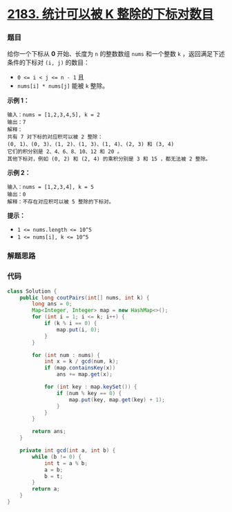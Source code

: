 # [2183. 统计可以被 K 整除的下标对数目](https://leetcode-cn.com/problems/count-array-pairs-divisible-by-k/)

### 题目

给你一个下标从 **0** 开始、长度为 `n` 的整数数组 `nums` 和一个整数 `k` ，返回满足下述条件的下标对 `(i, j)` 的数目：

- `0 <= i < j <= n - 1` 且
- `nums[i] * nums[j]` 能被 `k` 整除。

 

**示例 1：**

```
输入：nums = [1,2,3,4,5], k = 2
输出：7
解释：
共有 7 对下标的对应积可以被 2 整除：
(0, 1)、(0, 3)、(1, 2)、(1, 3)、(1, 4)、(2, 3) 和 (3, 4)
它们的积分别是 2、4、6、8、10、12 和 20 。
其他下标对，例如 (0, 2) 和 (2, 4) 的乘积分别是 3 和 15 ，都无法被 2 整除。    
```

**示例 2：**

```
输入：nums = [1,2,3,4], k = 5
输出：0
解释：不存在对应积可以被 5 整除的下标对。
```

 

**提示：**

- `1 <= nums.length <= 10^5`
- `1 <= nums[i], k <= 10^5`

### 解题思路



### 代码

```java
class Solution {
    public long coutPairs(int[] nums, int k) {
        long ans = 0;
        Map<Integer, Integer> map = new HashMap<>();
        for (int i = 1; i <= k; i++) {
            if (k % i == 0) {
                map.put(i, 0);
            }
        }

        for (int num : nums) {
            int x = k / gcd(num, k);
            if (map.containsKey(x))
                ans += map.get(x);

            for (int key : map.keySet()) {
                if (num % key == 0) {
                    map.put(key, map.get(key) + 1);
                }
            }
        }

        return ans;
    }

    private int gcd(int a, int b) {
        while (b != 0) {
            int t = a % b;
            a = b;
            b = t;
        }
        return a;
    }
}
```

